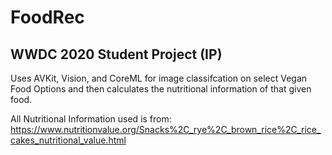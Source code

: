 

# FoodRec 

## WWDC 2020 Student Project (IP)


Uses AVKit, Vision, and CoreML for image classifcation on select Vegan Food Options and then calculates the nutritional information of that given food.

All Nutritional Information used is from: https://www.nutritionvalue.org/Snacks%2C_rye%2C_brown_rice%2C_rice_cakes_nutritional_value.html
